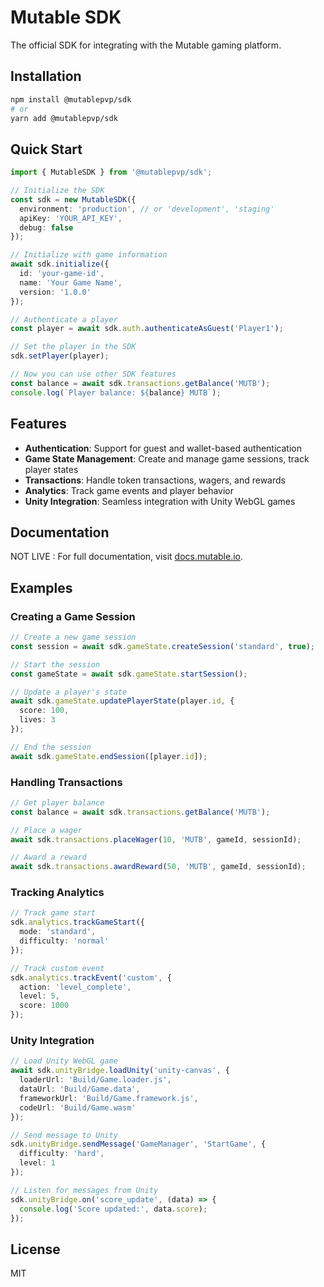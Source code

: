 # Mutable SDK

The official SDK for integrating with the Mutable gaming platform.

## Installation

```bash
npm install @mutablepvp/sdk
# or
yarn add @mutablepvp/sdk
```

## Quick Start

```typescript
import { MutableSDK } from '@mutablepvp/sdk';

// Initialize the SDK
const sdk = new MutableSDK({
  environment: 'production', // or 'development', 'staging'
  apiKey: 'YOUR_API_KEY',
  debug: false
});

// Initialize with game information
await sdk.initialize({
  id: 'your-game-id',
  name: 'Your Game Name',
  version: '1.0.0'
});

// Authenticate a player
const player = await sdk.auth.authenticateAsGuest('Player1');

// Set the player in the SDK
sdk.setPlayer(player);

// Now you can use other SDK features
const balance = await sdk.transactions.getBalance('MUTB');
console.log(`Player balance: ${balance} MUTB`);
```

## Features

- **Authentication**: Support for guest and wallet-based authentication
- **Game State Management**: Create and manage game sessions, track player states
- **Transactions**: Handle token transactions, wagers, and rewards
- **Analytics**: Track game events and player behavior
- **Unity Integration**: Seamless integration with Unity WebGL games

## Documentation

NOT LIVE : For full documentation, visit [docs.mutable.io](https://docs.mutable.io).

## Examples

### Creating a Game Session

```typescript
// Create a new game session
const session = await sdk.gameState.createSession('standard', true);

// Start the session
const gameState = await sdk.gameState.startSession();

// Update a player's state
await sdk.gameState.updatePlayerState(player.id, {
  score: 100,
  lives: 3
});

// End the session
await sdk.gameState.endSession([player.id]);
```

### Handling Transactions

```typescript
// Get player balance
const balance = await sdk.transactions.getBalance('MUTB');

// Place a wager
await sdk.transactions.placeWager(10, 'MUTB', gameId, sessionId);

// Award a reward
await sdk.transactions.awardReward(50, 'MUTB', gameId, sessionId);
```

### Tracking Analytics

```typescript
// Track game start
sdk.analytics.trackGameStart({
  mode: 'standard',
  difficulty: 'normal'
});

// Track custom event
sdk.analytics.trackEvent('custom', {
  action: 'level_complete',
  level: 5,
  score: 1000
});
```

### Unity Integration

```typescript
// Load Unity WebGL game
await sdk.unityBridge.loadUnity('unity-canvas', {
  loaderUrl: 'Build/Game.loader.js',
  dataUrl: 'Build/Game.data',
  frameworkUrl: 'Build/Game.framework.js',
  codeUrl: 'Build/Game.wasm'
});

// Send message to Unity
sdk.unityBridge.sendMessage('GameManager', 'StartGame', {
  difficulty: 'hard',
  level: 1
});

// Listen for messages from Unity
sdk.unityBridge.on('score_update', (data) => {
  console.log('Score updated:', data.score);
});
```

## License

MIT
